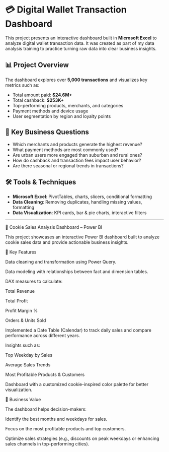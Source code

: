 # 💳 Digital Wallet Transaction Dashboard

This project presents an interactive dashboard built in **Microsoft Excel** to analyze digital wallet transaction data. It was created as part of my data analysis training to practice turning raw data into clear business insights.

## 📊 Project Overview

The dashboard explores over **5,000 transactions** and visualizes key metrics such as:
- Total amount paid: **$24.6M+**
- Total cashback: **$253K+**
- Top-performing products, merchants, and categories
- Payment methods and device usage
- User segmentation by region and loyalty points

## 🎯 Key Business Questions
- Which merchants and products generate the highest revenue?
- What payment methods are most commonly used?
- Are urban users more engaged than suburban and rural ones?
- How do cashback and transaction fees impact user behavior?
- Are there seasonal or regional trends in transactions?

## 🛠 Tools & Techniques
- **Microsoft Excel**: PivotTables, charts, slicers, conditional formatting
- **Data Cleaning**: Removing duplicates, handling missing values, formatting
- **Data Visualization**: KPI cards, bar & pie charts, interactive filters




---------------------------------------------------------------------------------------------------------------------------------------------------------------------------------------------------------------------




🍪 Cookie Sales Analysis Dashboard – Power BI

This project showcases an interactive Power BI dashboard built to analyze cookie sales data and provide actionable business insights.

🔹 Key Features

Data cleaning and transformation using Power Query.

Data modeling with relationships between fact and dimension tables.

DAX measures to calculate:

Total Revenue

Total Profit

Profit Margin %

Orders & Units Sold

Implemented a Date Table (Calendar) to track daily sales and compare performance across different years.

Insights such as:

Top Weekday by Sales

Average Sales Trends

Most Profitable Products & Customers

Dashboard with a customized cookie-inspired color palette for better visualization.

🔹 Business Value

The dashboard helps decision-makers:

Identify the best months and weekdays for sales.

Focus on the most profitable products and top customers.

Optimize sales strategies (e.g., discounts on peak weekdays or enhancing sales channels in top-performing cities).
